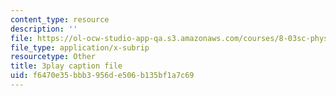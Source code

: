 ```yaml
---
content_type: resource
description: ''
file: https://ol-ocw-studio-app-qa.s3.amazonaws.com/courses/8-03sc-physics-iii-vibrations-and-waves-fall-2016/f6470e35bbb3956de506b135bf1a7c69_I0YACDaY-ww.srt
file_type: application/x-subrip
resourcetype: Other
title: 3play caption file
uid: f6470e35-bbb3-956d-e506-b135bf1a7c69
---
```

